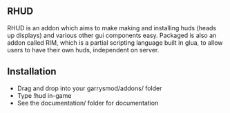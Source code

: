 ## RHUD

RHUD is an addon which aims to make making and installing huds (heads up displays) and various other gui components easy.
Packaged is also an addon called RIM, which is a partial scripting language built in glua, to allow users to have their own huds, independent on server.

## Installation

* Drag and drop into your garrysmod/addons/ folder
* Type !hud in-game
* See the documentation/ folder for documentation